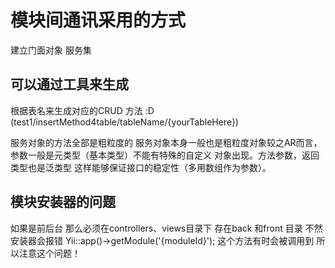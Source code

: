 模块间通讯采用的方式
==========
建立门面对象 服务集

可以通过工具来生成
------------
根据表名来生成对应的CRUD 方法 :D (test1/insertMethod4table/tableName/{yourTableHere})

服务对象的方法全部是粗粒度的 服务对象本身一般也是粗粒度对象较之AR而言，参数一般是元类型（基本类型）不能有特殊的自定义
对象出现。方法参数，返回类型也是泛类型 这样能够保证接口的稳定性（多用数组作为参数）。

模块安装器的问题
----------------
如果是前后台 那么必须在controllers、views目录下 存在back 和front 目录 不然安装器会报错
Yii::app()->getModule('{moduleId}'); 这个方法有时会被调用到 所以注意这个问题！
